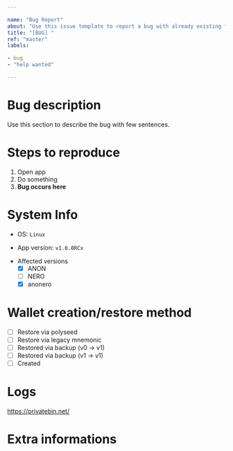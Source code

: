 ```yaml
---

name: "Bug Report"
about: "Use this issue template to report a bug with already existing feature"
title: "[BUG] "
ref: "master"
labels:

- bug
- "help wanted"

---
```


<!--
First of all: thanks for reporting the issue using this tracker. It keeps development work easy.

Please take few minutes to fill this template with all relevant informations.

p.s. Don't forget to change the title.
-->

# Bug description

Use this section to describe the bug with few sentences.

# Steps to reproduce

<!-- 
Steps to reproduce is the most important part of each report. Without knowing how to reproduce a bug chances to fix it are almost zero.
-->

1. Open app
2. Do something
3. **Bug occurs here**

# System Info

<!--
To get OS info:
Linux (in terminal): (. /etc/os-release && echo -n "$PRETTY_NAME "; uname -a)
Android: There is no standard way to determine that so use something like "Android 13, LineageOS 20 Official Build Kernel: 5.4.242-qgki-g4b3283a7d069; OnePlus 9 Pro"
-->
- OS: `Linux`
<!-- 
Which app version did you use?
-->
- App version: `v1.0.0RCx`
<!--
Flavor
- ANON <- main wallet
- NERO <- view-only flavor
- anonero <- flavor with both wallets inside, used mostly for debugging and desktop platforms. In general if either ANON or NERO is affected anonero is also affected.
-->
- Affected versions
  - [x] ANON
  - [ ] NERO
  - [x] anonero

# Wallet creation/restore method

<!--
How did you create/restore your wallet?
-->

- [ ] Restore via polyseed
- [ ] Restore via legacy mnemonic
- [ ] Restored via backup (v0 -> v1)
- [ ] Restored via backup (v1 -> v1)
- [ ] Created

# Logs

<!--
Use adb to obtain logs, and upload them to pastebin (preferably privatebin. Make sure to change expiry to 1 month and disable burn after read).

**NOTE: Logs may contain personal information. It is recommended to reboot your device before gathering logs, type `adb logcat`, wait for it to settle down[1], press enter couple times to mark the place, do the steps to reproduce the bug, and after bug got reproduced hit control + c and copy everything between the few enters you have placed and end of the command output.**
-->

https://privatebin.net/

# Extra informations

<!-- 
Magisk? Self built apk? Anything else? Drop it here.
-->